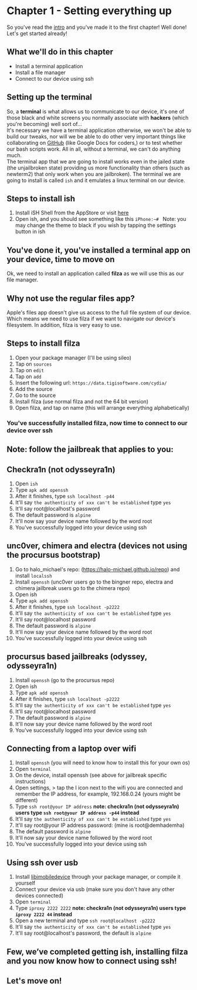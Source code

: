 # Chapter 1 - Setting everything up
So you've read the [intro](https://github.com/demhademha/tweak-development-guide/blob/master/intro.md) and you've made it to the first chapter! Well done! Let's get started already!

## What we'll do in this chapter
* Install a terminal application
* Install a file manager
* Connect to our device using ssh

## Setting up the terminal
So, a **terminal** is what allows us to communicate to our device, it's one of those black and white screens you normally associate with **hackers** (which you're becoming) well sort of...\
It's necessary we have a terminal application otherwise, we won't be able to build our tweaks, nor will we be able to do other very important things like collaborating on [GitHub](https://github.com) (like Google Docs for coders,) or to test whether our bash scripts work. All in all, without a terminal, we can't do anything much.\
The terminal app that we are going to install works even in the jailed state (the unjailbroken state) providing us more functionality than others (such as newterm2) that only work when you are jailbroken). The terminal we are going to install is called `ish` and it emulates a linux terminal on our device.

## Steps to install ish
1. Install iSH Shell from the AppStore or visit [here](https://apps.apple.com/us/app/ish-shell/id1436902243)
2. Open ish, and you should see something like this `iPhone:~# `
Note: you may change the theme to black if you wish by tapping the settings button in ish
## You've done it, you've installed a terminal app on your device, time to move on
Ok, we need to install an application called **filza** as we will use this as our file manager.

## Why not use the regular files app?
Apple's files app doesn't give us access to the full file system of our device. Which means we need to use filza if we want to navigate our device's filesystem. In addition, filza is very easy to use.

## Steps to install filza
1. Open your package manager (I'll be using sileo)
2. Tap on `sources`
3. Tap on `edit`
4. Tap on `add`
5. Insert the following url: `https://data.tigisoftware.com/cydia/`
6. Add the source
7. Go to the source
8. Install filza (use normal filza and not the 64 bit version)
9. Open filza, and tap on name (this will arrange everything alphabetically)
### You've successfully installed filza, now time to connect to our device over ssh
## Note: follow the jailbreak that applies to you:

## Checkra1n (not odysseyra1n)
1. Open `ish`
2. Type `apk add openssh`
3. After it finishes, type `ssh localhost -p44`
4. It'll say `the authenticity of xxx can't be established` type `yes`
5. It'll say root@localhost's password
6. The default password is `alpine`
7. It'll now say your device name followed by the word root
8. You've successfully logged into your device using ssh

## unc0ver, chimera and  electra (devices not using the procursus bootstrap)
1. Go to halo_michael's repo: (https://halo-michael.github.io/repo) and install `localssh`
2. Install `openssh` (unc0ver users go to the bingner repo, electra and chimera jailbreak users go to the chimera repo)
3. Open ish
4. Type `apk add openssh`
5. After it finishes, type `ssh localhost -p2222`
6. It'll say `the authenticity of xxx can't be established` type `yes`
7. It'll say root@localhost password
8. The default password is `alpine`
9. It'll now say your device name followed by the word root
10. You've successfully logged into your device using ssh

## procursus based jailbreaks (odyssey, odysseyra1n)
1. Install `openssh` (go to the procursus repo)
2. Open ish
3. Type `apk add openssh`
4. After it finishes, type `ssh localhost -p2222`
5. It'll say `the authenticity of xxx can't be established` type `yes`
6. It'll say root@localhost password
7. The default password is `alpine`
8. It'll now say your device name followed by the word root
9. You've successfully logged into your device using ssh

## Connecting from a laptop over wifi
1. Install `openssh` (you will need to know how to install this for your own os)
2. Open `terminal`
3. On the device, install openssh (see above for jailbreak specific instructions)
4. Open settings, > tap the I icon next to the wifi you are connected and remember the IP address, for example, 192.168.0.24 (yours might be different)
5. Type `ssh root@your IP address`
**note: checkra1n (not odysseyra1n) users type `ssh root@your IP address -p44` instead**
6. It'll say `the authenticity of xxx can't be established` type `yes`
7. It'll say root@your IP address password: (mine is root@demhademha)   
8. The default password is `alpine`
9. It'll now say your device name followed by the word root
10. You've successfully logged into your device using ssh

## Using ssh over usb
1. Install [libimobiledevice](https://github.com/libimobiledevice/libimobiledevice) through your package manager, or compile it yourself
2. Connect your device via usb (make sure you don't have any other devices connected)
3. Open `terminal`
4. Type `iproxy 2222 2222`
**note: checkra1n (not odysseyra1n) users type `iproxy 2222 44` instead**
5. Open a new terminal and type `ssh root@localhost -p2222`
6. It'll say `the authenticity of xxx can't be established` type `yes`
7. It'll say root@localhost's password, the default is `alpine`

## Few, we’ve completed getting ish, installing filza and you now know how to connect using ssh!

## Let's move on!
